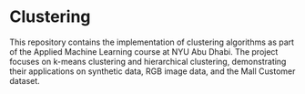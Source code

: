 # Clustering
This repository contains the implementation of clustering algorithms as part of the Applied Machine Learning course at NYU Abu Dhabi. The project focuses on k-means clustering and hierarchical clustering, demonstrating their applications on synthetic data, RGB image data, and the Mall Customer dataset.
